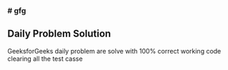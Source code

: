 <h3> # gfg </h3>
<h2>Daily  Problem Solution</h2>
GeeksforGeeks daily problem are solve with 100% correct working code clearing all the test casse 
